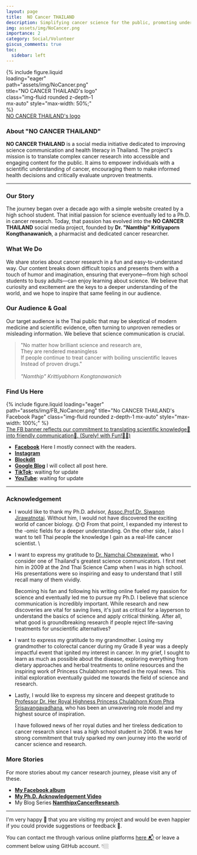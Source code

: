```yaml
---
layout: page
title:  NO Cancer THAILAND
description: Simplifying cancer science for the public, promoting understanding of cancer biology and precision medicine. 
img: assets/img/NoCancer.png
importance: 2
category: Social/Volunteer
giscus_comments: true
toc:
  sidebar: left
---
```

<div class="row justify-content-center">
  <div class="col-sm mt-3 mt-md-0 content-center" style="max-width: 50%;">
    {% include figure.liquid loading="eager" path="assets/img/NoCancer.png" title="NO CANCER THAILAND's logo" class="img-fluid rounded z-depth-1 mx-auto" style="max-width: 50%;" %}
  </div>
</div>
<div class="caption text-center">
    <a href="https://www.nature.com/articles/s41598-024-73581-8/figures/7" target="_blank">NO CANCER THAILAND's logo</a>
</div>

### About "NO CANCER THAILAND"

**NO CANCER THAILAND** is a social media initiative dedicated to improving science communication and health literacy in Thailand. The project's mission is to translate complex cancer research into accessible and engaging content for the public. It aims to empower individuals with a scientific understanding of cancer, encouraging them to make informed health decisions and critically evaluate unproven treatments.

---

### Our Story

The journey began over a decade ago with a simple website created by a high school student. That initial passion for science eventually led to a Ph.D. in cancer research. Today, that passion has evolved into the **NO CANCER THAILAND** social media project, founded by **Dr. "Namthip" Kritiyaporn Kongthanawanich**, a pharmacist and dedicated cancer researcher.

### What We Do

We share stories about cancer research in a fun and easy-to-understand way. Our content breaks down difficult topics and presents them with a touch of humor and imagination, ensuring that everyone—from high school students to busy adults—can enjoy learning about science. We believe that curiosity and excitement are the keys to a deeper understanding of the world, and we hope to inspire that same feeling in our audience.

### Our Audience & Goal

Our target audience is the Thai public that may be skeptical of modern medicine and scientific evidence, often turning to unproven remedies or misleading information. We believe that science communication is crucial. 
> "No matter how brilliant science and research are, \
> They are rendered meaningless \
> If people continue to treat cancer with boiling unscientific leaves \
> Instead of proven drugs." \
> \
>   *"Namthip" Krittiyabhorn Kongtanawanich*

### Find Us Here
<div class="row justify-content-center">
  <div class="col-sm mt-3 mt-md-0 content-center" style="max-width: 100%;">
    {% include figure.liquid loading="eager" path="assets/img/FB_NoCancer.png" title="No CANCER THAILAND's Facebook Page" class="img-fluid rounded z-depth-1 mx-auto" style="max-width: 100%;" %}
  </div>
</div>
<div class="caption text-center">
    <a href="https://www.nature.com/articles/s41598-024-73581-8/figures/7" target="_blank">The FB banner reflects our commitment to translating scientific knowledge🥸 into friendly communication👻. (Surely! with Fun!🤣🤣) </a>
</div>

* [**Facebook**](https://www.facebook.com/NoCancerTH) Here I mostly connect with the readers.
* [**Instagram**](instagram.com/no_cancer_th)
* [**Blockdit**](blockdit.com/no_cancer)
* [**Google Blog**](https://nocancerth.blogspot.com) I will collect all post here.
* [**TikTok**](tiktok.com/@no_cancer_th): waiting for update
* [**YouTube**](youtube.com/%40NO-CANCER-THAILAND): waiting for update
  
---
### Acknowledgement
- I would like to thank my Ph.D. advisor, [Assoc.Prof.Dr. Siwanon Jirawatnotai](https://scholar.google.ca/citations?user=5nSlAnIAAAAJ&hl=en). Without him, I would not have discovered the exciting world of cancer biology. 🌞🌞 From that point, I expanded my interest to the -omic fields for a deeper understanding. On the other side, I also I want to tell Thai people the knowledge I gain as a real-life cancer scientist. \

- I want to express my gratitude to [Dr. Namchai Chewawiwat](https://www.facebook.com/namchai.chewawiwat), who I consider one of Thailand's greatest science communicators. I first met him in 2009 at the 2nd Thai Science Camp when I was in high school. His presentations were so inspiring and easy to understand that I still recall many of them vividly. 

    Becoming his fan and following his writing online fueled my passion for science and eventually led me to pursue my Ph.D. I believe that science communication is incredibly important. While research and new discoveries are vital for saving lives, it's just as critical for a layperson to understand the basics of science and apply critical thinking. After all, what good is groundbreaking research if people reject life-saving treatments for unscientific alternatives?

- I want to express my gratitude to my grandmother. Losing my grandmother to colorectal cancer during my Grade 8 year was a deeply impactful event that ignited my interest in cancer. In my grief, I sought to learn as much as possible about the disease, exploring everything from dietary approaches and herbal treatments to online resources and the inspiring work of Princess Chulabhorn reported in the royal news. This initial exploration eventually guided me towards the field of science and research.

- Lastly, I would like to express my sincere and deepest gratitude to [Professor Dr. Her Royal Highness Princess Chulabhorn Krom Phra Srisavangavadhana](https://www.cri.or.th/about-the-president/), who has been an unwavering role model and my highest source of inspiration. 

    I have followed news of her royal duties and her tireless dedication to cancer research since I was a high school student in 2006. It was her strong commitment that truly sparked my own journey into the world of cancer science and research.

### More Stories
For more stories about my cancer research journey, please visit any of these.
- [**My Facebook album**](https://www.facebook.com/media/set/?vanity=kuchiki.namtip&set=a.10228063510800738)
- [**My Ph.D. Acknowledgement Video**](https://youtu.be/nF-Zi4bwlnI?si=diS4tx-gR5hBM8X-)
- My Blog Series [**NamthipxCancerResearch**](https://write-2-thrive.blogspot.com/search/label/NamthipxCancerResearch).

---
I'm very happy 🥰 that you are visiting my project and would be even happier if you could provide suggestions or feedback 🤩. 

You can contact me through various online platforms [here 📬](https://kuchikinamthip.github.io/) or leave a comment below using GitHub account. 👇🏼
